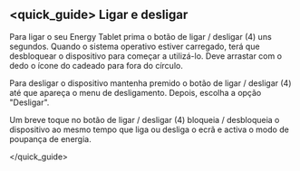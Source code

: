## <quick_guide> Ligar e desligar

Para ligar o seu Energy Tablet prima o botão de ligar / desligar (4) uns segundos. Quando o sistema operativo estiver carregado, terá que desbloquear o dispositivo para começar a utilizá-lo. Deve arrastar com o dedo o ícone do cadeado para fora do círculo. 

Para desligar o dispositivo mantenha premido o botão de ligar / desligar (4) até que apareça o menu de desligamento. Depois, escolha a opção "Desligar".

Um breve toque no botão de ligar / desligar (4) bloqueia / desbloqueia o dispositivo ao mesmo tempo que liga ou desliga o ecrã e activa o modo de poupança de energia.

</quick_guide>
